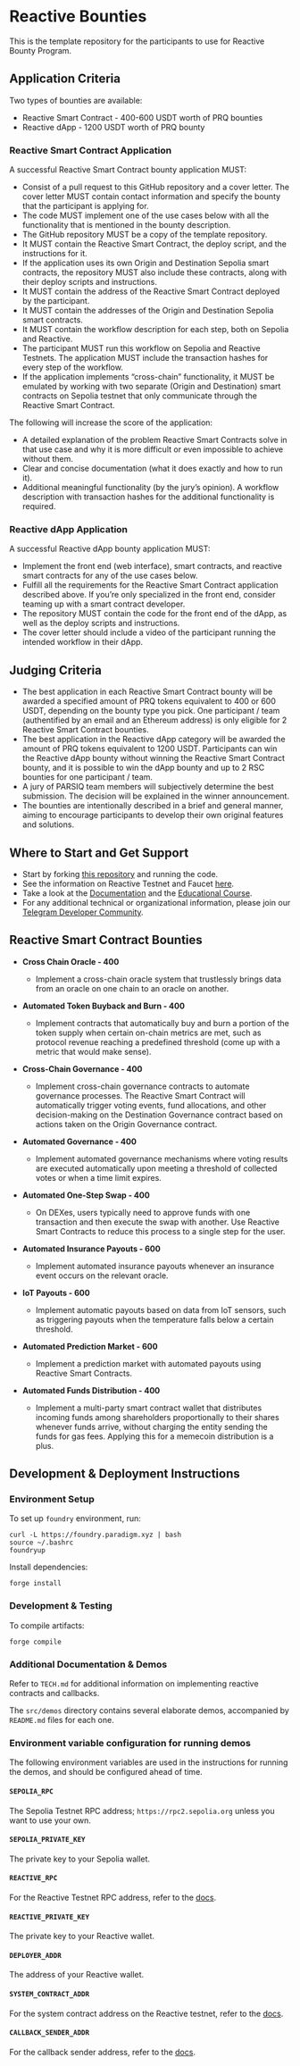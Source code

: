 # Reactive Bounties

This is the template repository for the participants to use for Reactive Bounty Program.

## Application Criteria

Two types of bounties are available:

- Reactive Smart Contract - 400-600 USDT worth of PRQ bounties
- Reactive dApp - 1200 USDT worth of PRQ bounty

### Reactive Smart Contract Application

A successful Reactive Smart Contract bounty application MUST:

- Consist of a pull request to this GitHub repository and a cover letter. The cover letter MUST contain contact information and specify the bounty that the participant is applying for.
- The code MUST implement one of the use cases below with all the functionality that is mentioned in the bounty description.
- The GitHub repository MUST be a copy of the template repository.
- It MUST contain the Reactive Smart Contract, the deploy script, and the instructions for it.
- If the application uses its own Origin and Destination Sepolia smart contracts, the repository MUST also include these contracts, along with their deploy scripts and instructions.
- It MUST contain the address of the Reactive Smart Contract deployed by the participant.
- It MUST contain the addresses of the Origin and Destination Sepolia smart contracts.
- It MUST contain the workflow description for each step, both on Sepolia and Reactive.
- The participant MUST run this workflow on Sepolia and Reactive Testnets. The application MUST include the transaction hashes for every step of the workflow.
- If the application implements “cross-chain” functionality, it MUST be emulated by working with two separate (Origin and Destination) smart contracts on Sepolia testnet that only communicate through the Reactive Smart Contract.

The following will increase the score of the application:

- A detailed explanation of the problem Reactive Smart Contracts solve in that use case and why it is more difficult or even impossible to achieve without them.
- Clear and concise documentation (what it does exactly and how to run it).
- Additional meaningful functionality (by the jury’s opinion). A workflow description with transaction hashes for the additional functionality is required.

### Reactive dApp Application

A successful Reactive dApp bounty application MUST:

- Implement the front end (web interface), smart contracts, and reactive smart contracts for any of the use cases below.
- Fulfill all the requirements for the Reactive Smart Contract application described above. If you’re only specialized in the front end, consider teaming up with a smart contract developer.
- The repository MUST contain the code for the front end of the dApp, as well as the deploy scripts and instructions.
- The cover letter should include a video of the participant running the intended workflow in their dApp.

## Judging Criteria

- The best application in each Reactive Smart Contract bounty will be awarded a specified amount of PRQ tokens equivalent to 400 or 600 USDT, depending on the bounty type you pick. One participant / team (authentified by an email and an Ethereum address) is only eligible for 2 Reactive Smart Contract bounties.
- The best application in the Reactive dApp category will be awarded the amount of PRQ tokens equivalent to 1200 USDT. Participants can win the Reactive dApp bounty without winning the Reactive Smart Contract bounty, and it is possible to win the dApp bounty and up to 2 RSC bounties for one participant / team.
- A jury of PARSIQ team members will subjectively determine the best submission. The decision will be explained in the winner announcement.
- The bounties are intentionally described in a brief and general manner, aiming to encourage participants to develop their own original features and solutions.

## Where to Start and Get Support

- Start by forking [this repository](https://github.com/Reactive-Network/reactive-bounties) and running the code.
- See the information on Reactive Testnet and Faucet [here](https://dev.reactive.network/docs/kopli-testnet).
- Take a look at the [Documentation](https://dev.reactive.network/docs/getting-started) and the [Educational Course](https://dev.reactive.network/education/introduction).
- For any additional technical or organizational information, please join our [Telegram Developer Community](https://t.me/reactivedevs/9).

## Reactive Smart Contract Bounties

- **Cross Chain Oracle - 400**
  - Implement a cross-chain oracle system that trustlessly brings data from an oracle on one chain to an oracle on another.

- **Automated Token Buyback and Burn - 400**
  - Implement contracts that automatically buy and burn a portion of the token supply when certain on-chain metrics are met, such as protocol revenue reaching a predefined threshold (come up with a metric that would make sense).

- **Cross-Chain Governance - 400**
  - Implement cross-chain governance contracts to automate governance processes. The Reactive Smart Contract will automatically trigger voting events, fund allocations, and other decision-making on the Destination Governance contract based on actions taken on the Origin Governance contract.

- **Automated Governance - 400**
  - Implement automated governance mechanisms where voting results are executed automatically upon meeting a threshold of collected votes or when a time limit expires.

- **Automated One-Step Swap - 400**
  - On DEXes, users typically need to approve funds with one transaction and then execute the swap with another. Use Reactive Smart Contracts to reduce this process to a single step for the user.

- **Automated Insurance Payouts - 600**
  - Implement automated insurance payouts whenever an insurance event occurs on the relevant oracle.

- **IoT Payouts - 600**
  - Implement automatic payouts based on data from IoT sensors, such as triggering payouts when the temperature falls below a certain threshold.

- **Automated Prediction Market - 600**
  - Implement a prediction market with automated payouts using Reactive Smart Contracts.

- **Automated Funds Distribution - 400**
  - Implement a multi-party smart contract wallet that distributes incoming funds among shareholders proportionally to their shares whenever funds arrive, without charging the entity sending the funds for gas fees. Applying this for a memecoin distribution is a plus.

## Development & Deployment Instructions

### Environment Setup

To set up `foundry` environment, run:

```
curl -L https://foundry.paradigm.xyz | bash
source ~/.bashrc
foundryup
```

Install dependencies:

```
forge install
```

### Development & Testing

To compile artifacts:

```
forge compile
```

### Additional Documentation & Demos

Refer to `TECH.md` for additional information on implementing reactive contracts and callbacks.

The `src/demos` directory contains several elaborate demos, accompanied by `README.md` files for each one.

### Environment variable configuration for running demos

The following environment variables are used in the instructions for running the demos, and should be configured ahead of time.

#### `SEPOLIA_RPC`

The Sepolia Testnet RPC address; `https://rpc2.sepolia.org` unless you want to use your own.

#### `SEPOLIA_PRIVATE_KEY`

The private key to your Sepolia wallet.

#### `REACTIVE_RPC`

For the Reactive Testnet RPC address, refer to the [docs](https://dev.reactive.network/docs/kopli-testnet).

#### `REACTIVE_PRIVATE_KEY`

The private key to your Reactive wallet.

#### `DEPLOYER_ADDR`

The address of your Reactive wallet.

#### `SYSTEM_CONTRACT_ADDR`

For the system contract address on the Reactive testnet, refer to the [docs](https://dev.reactive.network/docs/kopli-testnet).

#### `CALLBACK_SENDER_ADDR`

For the callback sender address, refer to the [docs](https://dev.reactive.network/docs/kopli-testnet).
